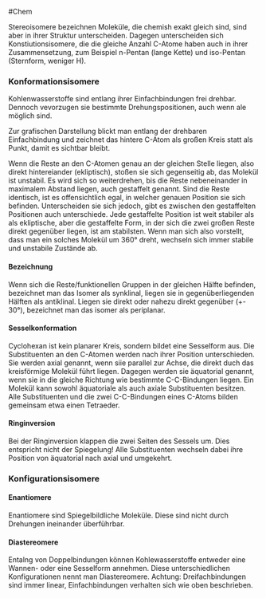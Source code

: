 #Chem 

Stereoisomere bezeichnen Moleküle, die chemish exakt gleich sind, sind aber in ihrer Struktur unterscheiden. Dagegen unterscheiden sich Konstiutionsisomere, die die gleiche Anzahl C-Atome haben auch in ihrer Zusammensetzung, zum Beispiel n-Pentan (lange Kette) und iso-Pentan (Sternform, weniger H).

### Konformationsisomere

Kohlenwasserstoffe sind entlang ihrer Einfachbindungen frei drehbar. Dennoch vevorzugen sie bestimmte Drehungspositionen, auch wenn ale möglich sind.

Zur grafischen Darstellung blickt man entlang der drehbaren Einfachbindung und zeichnet das hintere C-Atom als großen Kreis statt als Punkt, damit es sichtbar bleibt.

Wenn die Reste an den C-Atomen genau an der gleichen Stelle liegen, also direkt hintereiander (ekliptisch), stoßen sie sich gegenseitig ab, das Molekül ist unstabil. Es wird sich so weiterdrehen, bis die Reste nebeneinander in maximalem Abstand liegen, auch gestaffelt genannt. Sind die Reste identisch, ist es offensichtlich egal, in welcher genauen Position sie sich befinden. Unterscheiden sie sich jedoch, gibt es zwischen den gestaffelten Positionen auch unterschiede. Jede gestaffelte Position ist weit stabiler als als ekliptische, aber die gestaffelte Form, in der sich die zwei großen Reste direkt gegenüber liegen, ist am stabilsten. Wenn man sich also vorstellt, dass man ein solches Molekül um 360° dreht, wechseln sich immer stabile und unstabile Zustände ab.

#### Bezeichnung

Wenn sich die Reste/funktionellen Gruppen in der gleichen Hälfte befinden, bezeichnet man das Isomer als synklinal, liegen sie in gegenüberliegenden Hälften als antiklinal. Liegen sie direkt oder nahezu direkt gegenüber (+- 30°), bezeichnet man das isomer als periplanar.

#### Sesselkonformation

Cyclohexan ist kein planarer Kreis, sondern bildet eine Sesselform aus. Die Substituenten an den C-Atomen werden nach ihrer Position unterschieden. 
Sie werden axial genannt, wenn siie parallel zur Achse, die direkt duch das kreisförmige Molekül führt liegen. Dagegen werden sie äquatorial genannt, wenn sie in die gleiche Richtung wie bestimmte C-C-Bindungen liegen. Ein Molekül kann sowohl äquatoriale als auch axiale Substituenten besitzen. Alle Substituenten und die zwei C-C-Bindungen eines C-Atoms bilden gemeinsam etwa einen Tetraeder.

#### Ringinversion

Bei der Ringinversion klappen die zwei Seiten des Sessels um. Dies entspricht nicht der Spiegelung! Alle Substituenten wechseln dabei ihre Position von äquatorial nach axial und umgekehrt.

### Konfigurationsisomere

#### Enantiomere

Enantiomere sind Spiegelbildliche Moleküle. Diese sind nicht durch Drehungen ineinander überführbar. 

#### Diastereomere

Entalng von Doppelbindungen können Kohlewasserstoffe entweder eine Wannen- oder eine Sesselform annehmen. Diese unterschiedlichen Konfigurationen nennt man Diastereomere. Achtung: Dreifachbindungen sind immer linear, Einfachbindungen verhalten sich wie oben beschrieben.